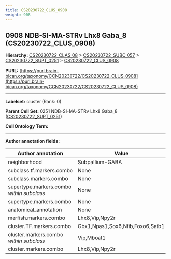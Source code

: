 ```yaml
---
title: CS20230722_CLUS_0908
weight: 908
---
```

## 0908 NDB-SI-MA-STRv Lhx8 Gaba_8 (CS20230722_CLUS_0908)
<b>Hierarchy: </b>
[CS20230722_CLAS_08](../CS20230722_CLAS_08) >
[CS20230722_SUBC_057](../CS20230722_SUBC_057) >
[CS20230722_SUPT_0251](../CS20230722_SUPT_0251) >
[CS20230722_CLUS_0908](../CS20230722_CLUS_0908)

**PURL:** [https://purl.brain-bican.org/taxonomy/CCN20230722/CS20230722_CLUS_0908](https://purl.brain-bican.org/taxonomy/CCN20230722/CS20230722_CLUS_0908)

---


**Labelset:** cluster (Rank: 0)

**Parent Cell Set:** 0251 NDB-SI-MA-STRv Lhx8 Gaba_8 ([CS20230722_SUPT_0251](../CS20230722_SUPT_0251))



**Cell Ontology Term:** 

[MARKER GENES.]: #


---

[TRANSFERRED ANNOTATIONS.]: #


[AUTHOR ANNOTATION FIELDS.]: #


**Author annotation fields:**

| Author annotation | Value |
|-------------------|-------|
|neighborhood|Subpallium-GABA|
|subclass.tf.markers.combo|None|
|subclass.markers.combo|None|
|supertype.markers.combo _within subclass_|None|
|supertype.markers.combo|None|
|anatomical_annotation|None|
|merfish.markers.combo|Lhx8,Vip,Npy2r|
|cluster.TF.markers.combo|Gbx1,Npas1,Sox6,Nfib,Foxo6,Satb1|
|cluster.markers.combo _within subclass_|Vip,Mboat1|
|cluster.markers.combo|Lhx8,Vip,Npy2r|
